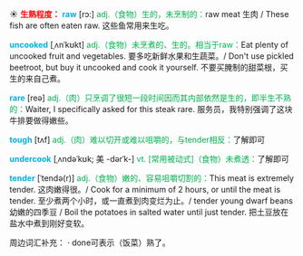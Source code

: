 ☀ <font color="red">**生熟程度：**</font>
<font color="sky blue">**raw**</font> [rɔ:] 
<font color="#00b050">adj.（食物）生的，未烹制的：</font>raw meat 生肉 / These fish are often eaten raw. 这些鱼常用来生吃。
           
<font color="sky blue">**uncooked**</font> [ˌʌnˈkʊkt]
<font color="#00b050">adj.（食物）未烹煮的、生的。相当于raw：</font>Eat plenty of uncooked fruit and vegetables. 要多吃新鲜水果和生蔬菜。/ Don't use pickled beetroot, but buy it uncooked and cook it yourself. 不要买腌制的甜菜根，买生的来自己煮。

<font color="sky blue">**rare**</font> [reə] 
<font color="#00b050">adj.（肉）只烹调了很短一段时间因而其内部依然是生的，即半生不熟的：</font>Waiter, I specifically asked for this steak rare. 服务员，我特别强调了这块牛排要做得嫩些。

<font color="sky blue">**tough**</font> [tʌf] 
<font color="#00b050">adj.（肉）难以切开或难以咀嚼的，与tender相反：</font>了解即可
           
<font color="sky blue">**undercook**</font> [ˌʌndəˈkʊk; 美 -dərˈk-]
<font color="#00b050">vt. [常用被动式]（食物）未煮透：</font>了解即可
           
<font color="sky blue">**tender**</font> [ˈtendə(r)]
<font color="#00b050">adj.（食物）嫩的、容易咀嚼切割的：</font>This meat is extremely tender. 这肉嫩得很。/ Cook for a minimum of 2 hours, or until the meat is tender. 至少煮两个小时，或一直煮到肉变烂为止。/ tender young dwarf beans 幼嫩的四季豆 / Boil the potatoes in salted water until just tender. 把土豆放在盐水中煮到刚好变软。

周边词汇补充：
· done可表示（饭菜）熟了。

